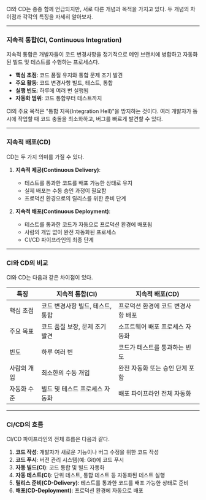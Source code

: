 <p>CI와 CD는 종종 함께 언급되지만, 서로 다른 개념과 목적을 가지고 있다. 두 개념의 차이점과 각각의 특징을 자세히 알아보자.</p>
<hr />
<h3 id="지속적-통합ci-continuous-integration">지속적 통합(CI, Continuous Integration)</h3>
<p>지속적 통합은 개발자들이 코드 변경사항을 정기적으로 메인 브랜치에 병합하고 자동화된 빌드 및 테스트를 수행하는 프로세스다.</p>
<ul>
<li><strong>핵심 초점</strong>: 코드 품질 유지와 통합 문제 조기 발견</li>
<li><strong>주요 활동</strong>: 코드 변경사항 빌드, 테스트, 통합</li>
<li><strong>실행 빈도</strong>: 하루에 여러 번 실행됨</li>
<li><strong>자동화 범위</strong>: 코드 통합부터 테스트까지</li>
</ul>
<p>CI의 주요 목적은 &quot;통합 지옥(Integration Hell)&quot;을 방지하는 것이다. 여러 개발자가 동시에 작업할 때 코드 충돌을 최소화하고, 버그를 빠르게 발견할 수 있다.</p>
<hr />
<h3 id="지속적-배포cd">지속적 배포(CD)</h3>
<p>CD는 두 가지 의미를 가질 수 있다.</p>
<ol>
<li><p><strong>지속적 제공(Continuous Delivery)</strong>:</p>
<ul>
<li>테스트를 통과한 코드를 배포 가능한 상태로 유지</li>
<li>실제 배포는 수동 승인 과정이 필요함</li>
<li>프로덕션 환경으로의 릴리스를 위한 준비 단계</li>
</ul>
</li>
<li><p><strong>지속적 배포(Continuous Deployment)</strong>:</p>
<ul>
<li>테스트를 통과한 코드가 자동으로 프로덕션 환경에 배포됨</li>
<li>사람의 개입 없이 완전 자동화된 프로세스</li>
<li>CI/CD 파이프라인의 최종 단계</li>
</ul>
</li>
</ol>
<hr />
<h3 id="ci와-cd의-비교">CI와 CD의 비교</h3>
<p>CI와 CD는 다음과 같은 차이점이 있다.</p>
<table>
<thead>
<tr>
<th>특징</th>
<th>지속적 통합(CI)</th>
<th>지속적 배포(CD)</th>
</tr>
</thead>
<tbody><tr>
<td>핵심 초점</td>
<td>코드 변경사항 빌드, 테스트, 통합</td>
<td>프로덕션 환경에 코드 변경사항 배포</td>
</tr>
<tr>
<td>주요 목표</td>
<td>코드 품질 보장, 문제 조기 발견</td>
<td>소프트웨어 배포 프로세스 자동화</td>
</tr>
<tr>
<td>빈도</td>
<td>하루 여러 번</td>
<td>코드가 테스트를 통과하는 빈도</td>
</tr>
<tr>
<td>사람의 개입</td>
<td>최소한의 수동 개입</td>
<td>완전 자동화 또는 승인 단계 포함</td>
</tr>
<tr>
<td>자동화 수준</td>
<td>빌드 및 테스트 프로세스 자동화</td>
<td>배포 파이프라인 전체 자동화</td>
</tr>
</tbody></table>
<hr />
<h3 id="cicd의-흐름">CI/CD의 흐름</h3>
<p>CI/CD 파이프라인의 전체 흐름은 다음과 같다.</p>
<ol>
<li><strong>코드 작성</strong>: 개발자가 새로운 기능이나 버그 수정을 위한 코드 작성</li>
<li><strong>코드 푸시</strong>: 버전 관리 시스템(예: Git)에 코드 푸시</li>
<li><strong>자동 빌드(CI)</strong>: 코드 통합 및 빌드 자동화</li>
<li><strong>자동 테스트(CI)</strong>: 단위 테스트, 통합 테스트 등 자동화된 테스트 실행</li>
<li><strong>릴리스 준비(CD-Delivery)</strong>: 테스트를 통과한 코드를 배포 가능한 상태로 준비</li>
<li><strong>배포(CD-Deployment)</strong>: 프로덕션 환경에 자동으로 배포</li>
</ol>